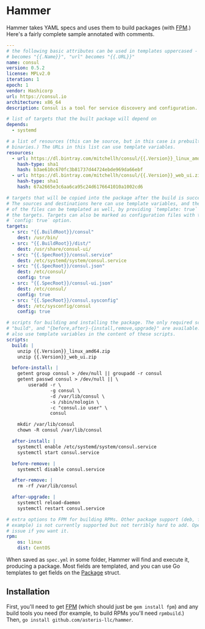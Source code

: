 # Hammer

Hammer takes YAML specs and uses them to build packages (with
[FPM](https://github.com/jordansissel/fpm).) Here's a fairly complete sample
annotated with comments.

```yaml
---
# the following basic attributes can be used in templates uppercased - so "name"
# becomes "{{.Name}}", "url" becomes "{{.URL}}"
name: consul
version: 0.5.2
license: MPLv2.0
iteration: 1
epoch: 1
vendor: Hashicorp
url: https://consul.io
architecture: x86_64
description: Consul is a tool for service discovery and configuration.

# list of targets that the built package will depend on
depends:
  - systemd

# a list of resources (this can be source, but in this case is prebuilt
# binaries.) The URLs in this list can use template variables.
resources:
  - url: https://dl.bintray.com/mitchellh/consul/{{.Version}}_linux_amd64.zip
    hash-type: sha1
    hash: b3ae610c670fc3b81737d44724ebde969da66ebf
  - url: https://dl.bintray.com/mitchellh/consul/{{.Version}}_web_ui.zip
    hash-type: sha1
    hash: 67a2665e3c6aa6ca95c24d6176641010a1002cd6

# targets that will be copied into the package after the build is successful.
# The sources and destinations here can use template variables, and the content
# of the files can be templated as well, by providing `template: true` to any of
# the targets. Targets can also be marked as configuration files with the
# `config: true` option.
targets:
  - src: "{{.BuildRoot}}/consul"
    dest: /usr/bin/
  - src: "{{.BuildRoot}}/dist/"
    dest: /usr/share/consul-ui/
  - src: "{{.SpecRoot}}/consul.service"
    dest: /etc/systemd/system/consul.service
  - src: "{{.SpecRoot}}/consul.json"
    dest: /etc/consul/
    config: true
  - src: "{{.SpecRoot}}/consul-ui.json"
    dest: /etc/consul/
    config: true
  - src: "{{.SpecRoot}}/consul.sysconfig"
    dest: /etc/sysconfig/consul
    config: true

# scripts for building and installing the package. The only required script is
# "build", and "{before,after}-{install,remove,upgrade}" are available. You can
# also use template variables in the content of these scripts.
scripts:
  build: |
    unzip {{.Version}}_linux_amd64.zip
    unzip {{.Version}}_web_ui.zip

  before-install: |
    getent group consul > /dev/null || groupadd -r consul
    getent passwd consul > /dev/null || \
        useradd -r \
                -g consul \
                -d /var/lib/consul \
                -s /sbin/nologin \
                -c "consul.io user" \
                consul

    mkdir /var/lib/consul
    chown -R consul /var/lib/consul

  after-install: |
    systemctl enable /etc/systemd/system/consul.service
    systemctl start consul.service

  before-remove: |
    systemctl disable consul.service

  after-remove: |
    rm -rf /var/lib/consul

  after-upgrade: |
    systemctl reload-daemon
    systemctl restart consul.service

# extra options to FPM for building RPMs. Other package support (deb, for
# example) is not currently supported but not terribly hard to add. Open an
# issue if you want it.
rpm:
    os: linux
    dist: CentOS
```

When saved as `spec.yml` in some folder, Hammer will find and execute it,
producing a package. Most fields are templated, and you can use Go templates to
get fields on the
[Package](https://godoc.org/github.com/asteris-llc/hammer/hammer#Package) struct.

## Installation

First, you'll need to get [FPM](https://github.com/jordansissel/fpm) (which
should just be `gem install fpm`) and any build tools you need (for example, to
build RPMs you'll need `rpmbuild`.) Then, `go install
github.com/asteris-llc/hammer`.
